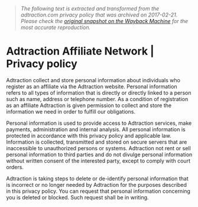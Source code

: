 > *The following text is extracted and transformed from the adtraction.com privacy policy that was archived on 2017-02-21. Please check the [original snapshot on the Wayback Machine](https://web.archive.org/web/20170221185631id_/https%3A//adtraction.com/en/privacy) for the most accurate reproduction.*

# Adtraction Affiliate Network | Privacy policy

Adtraction collect and store personal information about individuals who register as an affiliate via the Adtraction website. Personal information refers to all types of information that is directly or directly linked to a person such as name, address or telephone number. As a condition of registration as an affiliate Adtraction is given permission to collect and store the information we need in order to fulfill our obligations.

Personal information is used to provide access to Adtraction services, make payments, administration and internal analysis. All personal information is protected in accordance with this privacy policy and applicable law. Information is collected, transmitted and stored on secure servers that are inaccessible to unauthorized persons or systems. Adtraction not rent or sell personal information to third parties and do not divulge personal information without written consent of the interested party, except to comply with court orders.

Adtraction is taking steps to delete or de-identify personal information that is incorrect or no longer needed by Adtraction for the purposes described in this privacy policy. You can request that personal information concerning you is deleted or blocked. Such request shall be in writing.
